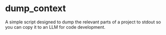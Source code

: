 # dump_context
A simple script designed to dump the relevant parts of a project to stdout so you can copy it to an LLM for code development.
